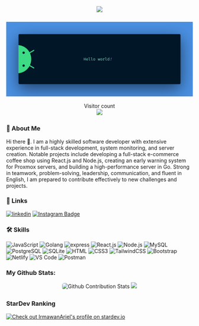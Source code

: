<h1 align="center">
<!--   https://git.io/typing-svg -->
  <a href="https://github.com/IrmawanAriel">
    <img src="https://readme-typing-svg.herokuapp.com/?lines=Hello,+There!+👋;I’m+Ariel+Irmawan...;Nice+to+meet+you!&center=true&size=30">
  </a>
</h1>

<img src="https://github.com/IrmawanAriel/IrmawanAriel/blob/main/resources/banner.png" alt="Hello world">

<p align="center"> 
  Visitor count<br>
  <img src="https://profile-counter.glitch.me/IrmawanAriel/count.svg" />
</p>

### 🚀 About Me

Hi there 👋. I am a highly skilled software developer with extensive experience in full-stack development, system monitoring, and server creation. Notable projects include developing a full-stack e-commerce coffee shop using React.js and Node.js, creating an early warning system for Proxmox servers, and building a high-performance server in Go. Strong in teamwork, problem-solving, leadership, communication, and fluent in English, I am prepared to contribute effectively to new challenges and projects.

### 🔗 Links
[![linkedin](https://img.shields.io/badge/linkedin-0A66C2?style=for-the-badge&logo=linkedin&logoColor=white)](https://www.linkedin.com/in/ariel-irmawan-238223262/)
[![Instagram Badge](https://img.shields.io/badge/Instagram-E4405F?style=for-the-badge&logo=instagram&logoColor=white)](https://instagram.com/arielirmawan)

### 🛠 Skills
![JavaScript](https://img.shields.io/badge/JavaScript-F7DF1E?style=flat-square&logo=javascript&logoColor=black)
![Golang](https://img.shields.io/badge/Golang-F7F7F7?style=flat-square&logo=go&logoColor=00A7D0)
![express](https://img.shields.io/badge/Express.js-f7f7f7?style=flastic&logo=express&logoColor=F24E1E)
![React.js](https://img.shields.io/badge/React.js-0081CB?style=flat-square&logo=react&logoColor=61DAFB)
![Node.js](https://img.shields.io/badge/Node.js-43853D?style=flat-square&logo=node.js&logoColor=white)
![MySQL](https://img.shields.io/badge/MySQL-005C84?style=flat-square&logo=mysql&logoColor=white)
![PostgreSQL](https://img.shields.io/badge/PostgreSQL-31658D?style=flastic&logo=PostgreSQL&logoColor=white)
![SQLite](https://img.shields.io/badge/SQLite-007ACC?style=flat-square&logo=sqlite&logoColor=white)
![HTML](https://img.shields.io/badge/HTML5-E34F26?style=flat-square&logo=html5&logoColor=white)
![CSS3](https://img.shields.io/badge/CSS3-1572B6?style=flat-square&logo=css3&logoColor=white)
![TailwindCSS](https://img.shields.io/badge/Tailwindcss-%2338B2AC?style=flat-square&logo=tailwind-css&logoColor=white)
![Bootstrap](https://img.shields.io/badge/Bootstrap-563D7C?style=flat-square&logo=bootstrap&logoColor=white)
![Netlify](https://img.shields.io/badge/Netlify-00C7B7?style=flat-square&logo=netlify&logoColor=white)
![VS Code](https://img.shields.io/badge/VisualStudio-2C2B30?style=flastic&logo=VisualStudioCode&logoColor=007ACC)
![Postman](https://img.shields.io/badge/Postman-f7f7f7?style=flastic&logo=Postman&logoColor=FF6C37)


### My Github Stats:
<p align="center">
<!--   <img height="180em" src="https://github-readme-stats-eight-theta.vercel.app/api?username=IrmawanAriel&show_icons=true&theme=algolia&include_all_commits=true&count_private=true"/> -->
<img style="border-radius: 5px; margin-bottom: 5px" alt="Github Contribution Stats" width="330px" height="240px" src="https://github-contribution-stats.vercel.app/api/?username=IrmawanAriel" /> 
<img height="180em" src="https://github-readme-stats-eight-theta.vercel.app/api/top-langs/?username=IrmawanAriel&layout=compact&langs_count=8&theme=algolia"/>
</p>


### StarDev Ranking

<a href="https://stardev.io/developers/IrmawanAriel"><img alt="Check out IrmawanAriel's profile on stardev.io" src="https://stardev.io/developers/IrmawanAriel/badge/languages/global.svg" /></a>
